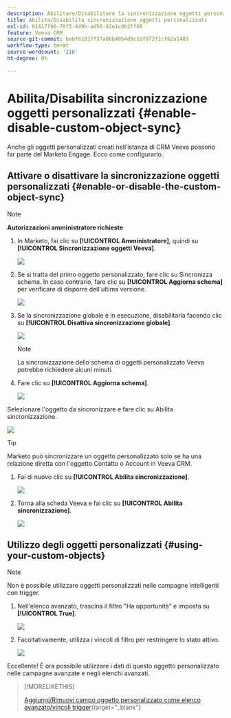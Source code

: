 ```yaml
---
description: Abilitare/Disabilitare la sincronizzazione oggetti personalizzati - Documentazione di Marketo - Documentazione del prodotto
title: Abilita/Disabilita sincronizzazione oggetti personalizzati
exl-id: 01417fb6-70f5-449b-ad56-42e1c0b2ff68
feature: Veeva CRM
source-git-commit: bebf61037f37a06b40b4d9c1df872f1cf62a1403
workflow-type: tm+mt
source-wordcount: '216'
ht-degree: 0%

---
```


# Abilita/Disabilita sincronizzazione oggetti personalizzati {#enable-disable-custom-object-sync}

Anche gli oggetti personalizzati creati nell’istanza di CRM Veeva possono far parte del Marketo Engage. Ecco come configurarlo.

## Attivare o disattivare la sincronizzazione oggetti personalizzati {#enable-or-disable-the-custom-object-sync}

>[!NOTE]
>
>**Autorizzazioni amministratore richieste**

1. In Marketo, fai clic su **[!UICONTROL Amministratore]**, quindi su **[!UICONTROL Sincronizzazione oggetti Veeva]**.

   ![](assets/enable-disable-custom-object-sync-1.png)

1. Se si tratta del primo oggetto personalizzato, fare clic su Sincronizza schema. In caso contrario, fare clic su **[!UICONTROL Aggiorna schema]** per verificare di disporre dell&#39;ultima versione.

   ![](assets/enable-disable-custom-object-sync-2.png)

1. Se la sincronizzazione globale è in esecuzione, disabilitarla facendo clic su **[!UICONTROL Disattiva sincronizzazione globale]**.

   ![](assets/enable-disable-custom-object-sync-3.png)

   >[!NOTE]
   >
   >La sincronizzazione dello schema di oggetti personalizzato Veeva potrebbe richiedere alcuni minuti.

1. Fare clic su **[!UICONTROL Aggiorna schema]**.

   ![](assets/enable-disable-custom-object-sync-4.png)

Selezionare l&#39;oggetto da sincronizzare e fare clic su Abilita sincronizzazione.

![](assets/enable-disable-custom-object-sync-5.png)

>[!TIP]
>
>Marketo può sincronizzare un oggetto personalizzato solo se ha una relazione diretta con l&#39;oggetto Contatto o Account in Veeva CRM.

1. Fai di nuovo clic su **[!UICONTROL Abilita sincronizzazione]**.

   ![](assets/enable-disable-custom-object-sync-6.png)

1. Torna alla scheda Veeva e fai clic su **[!UICONTROL Abilita sincronizzazione]**.

   ![](assets/enable-disable-custom-object-sync-7.png)

## Utilizzo degli oggetti personalizzati {#using-your-custom-objects}

>[!NOTE]
>
>Non è possibile utilizzare oggetti personalizzati nelle campagne intelligenti con trigger.

1. Nell&#39;elenco avanzato, trascina il filtro &quot;Ha opportunità&quot; e imposta su **[!UICONTROL True]**.

   ![](assets/enable-disable-custom-object-sync-8.png)

1. Facoltativamente, utilizza i vincoli di filtro per restringere lo stato attivo.

   ![](assets/enable-disable-custom-object-sync-9.png)

Eccellente! È ora possibile utilizzare i dati di questo oggetto personalizzato nelle campagne avanzate e negli elenchi avanzati.

>[!MORELIKETHIS]
>
>[Aggiungi/Rimuovi campo oggetto personalizzato come elenco avanzato/vincoli trigger](/help/marketo/product-docs/crm-sync/veeva-crm-sync/sync-details/add-remove-custom-object-field-as-smart-list-trigger-constraints.md){target="_blank"}
